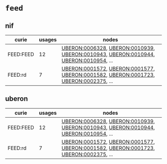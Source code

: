 # `feed`

## nif

| curie     |   usages | nodes                                                                                                                                                                                                                                                                                                                                    |
|-----------|----------|------------------------------------------------------------------------------------------------------------------------------------------------------------------------------------------------------------------------------------------------------------------------------------------------------------------------------------------|
| FEED:FEED |       12 | [UBERON:0006328](http://purl.obolibrary.org/obo/UBERON_0006328), [UBERON:0010939](http://purl.obolibrary.org/obo/UBERON_0010939), [UBERON:0010943](http://purl.obolibrary.org/obo/UBERON_0010943), [UBERON:0010944](http://purl.obolibrary.org/obo/UBERON_0010944), [UBERON:0010954](http://purl.obolibrary.org/obo/UBERON_0010954), ... |
| FEED:rd   |        7 | [UBERON:0001572](http://purl.obolibrary.org/obo/UBERON_0001572), [UBERON:0001577](http://purl.obolibrary.org/obo/UBERON_0001577), [UBERON:0001582](http://purl.obolibrary.org/obo/UBERON_0001582), [UBERON:0001723](http://purl.obolibrary.org/obo/UBERON_0001723), [UBERON:0002375](http://purl.obolibrary.org/obo/UBERON_0002375), ... |

## uberon

| curie     |   usages | nodes                                                                                                                                                                                                                                                                                                                                    |
|-----------|----------|------------------------------------------------------------------------------------------------------------------------------------------------------------------------------------------------------------------------------------------------------------------------------------------------------------------------------------------|
| FEED:FEED |       12 | [UBERON:0006328](http://purl.obolibrary.org/obo/UBERON_0006328), [UBERON:0010939](http://purl.obolibrary.org/obo/UBERON_0010939), [UBERON:0010943](http://purl.obolibrary.org/obo/UBERON_0010943), [UBERON:0010944](http://purl.obolibrary.org/obo/UBERON_0010944), [UBERON:0010954](http://purl.obolibrary.org/obo/UBERON_0010954), ... |
| FEED:rd   |        7 | [UBERON:0001572](http://purl.obolibrary.org/obo/UBERON_0001572), [UBERON:0001577](http://purl.obolibrary.org/obo/UBERON_0001577), [UBERON:0001582](http://purl.obolibrary.org/obo/UBERON_0001582), [UBERON:0001723](http://purl.obolibrary.org/obo/UBERON_0001723), [UBERON:0002375](http://purl.obolibrary.org/obo/UBERON_0002375), ... |

